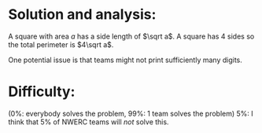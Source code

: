 # Solution and analysis:

A square with area $a$ has a side length of $\sqrt a$. A square has 4 sides so
the total perimeter is $4\sqrt a$.

One potential issue is that teams might not print sufficiently many digits.

# Difficulty:
(0%: everybody solves the problem, 99%: 1 team solves the problem)
5%: I think that 5% of NWERC teams will *not* solve this.

